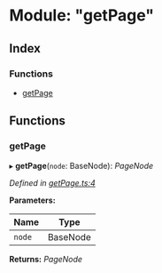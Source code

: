 
# Module: "getPage"

## Index

### Functions

* [getPage](_getpage_.md#getpage)

## Functions

###  getPage

▸ **getPage**(`node`: BaseNode): *PageNode*

*Defined in [getPage.ts:4](https://github.com/figma-plugin-helper-functions/figma-plugin-helpers/blob/d7893cb/src/helpers/getPage.ts#L4)*

**Parameters:**

Name | Type |
------ | ------ |
`node` | BaseNode |

**Returns:** *PageNode*
